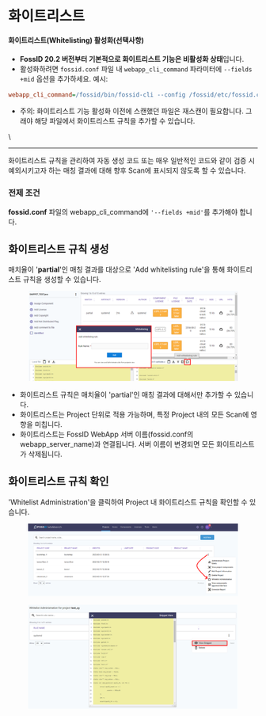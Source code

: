 # 화이트리스트

#### &#x20;화이트리스트(Whitelisting) 활성화(선택사항)

* **FossID 20.2 버전부터 기본적으로 화이트리스트 기능은 비활성화 상태**입니다.
* 활성화하려면 `fossid.conf` 파일 내 `webapp_cli_command` 파라미터에 `--fields +mid` 옵션을 추가하세요. 예시:

```ini
webapp_cli_command=/fossid/bin/fossid-cli --config /fossid/etc/fossid.conf --fields +mid
```

* 주의: 화이트리스트 기능 활성화 이전에 스캔했던 파일은 재스캔이 필요합니다. 그래야 해당 파일에서 화이트리스트 규칙을 추가할 수 있습니다.

\


***





화이트리스트 규칙을 관리하여 자동 생성 코드 또는 매우 일반적인 코드와 같이 검증 시 예외시키고자 하는 매칭 결과에 대해 향후 Scan에 표시되지 않도록 할 수 있습니다.

### 전제 조건

**fossid.conf** 파일의 webapp\_cli\_command에 `'--fields +mid'`를 추가해야 합니다.



## 화이트리스트 규칙 생성

매치율이 '**partial**'인 매칭 결과를 대상으로 'Add whitelisting rule'을 통해 화이트리스트 규칙을 생성할 수 있습니다.

<figure><img src="../../../.gitbook/assets/image (167).png" alt=""><figcaption></figcaption></figure>

* 화이트리스트 규칙은 매치율이 'partial'인 매칭 결과에 대해서만 추가할 수 있습니다.
* 화이트리스트는 Project 단위로 적용 가능하며, 특정 Project 내의 모든 Scan에 영향을 미칩니다.
* 화이트리스트는 FossID WebApp 서버 이름(fossid.conf의 webapp\_server\_name)과 연결됩니다. 서버 이름이 변경되면 모든 화이트리스트가 삭제됩니다.

## 화이트리스트 규칙 확인

'Whitelist Administration'을 클릭하여 Project 내 화이트리스트 규칙을 확인할 수 있습니다.

<figure><img src="../../../.gitbook/assets/image (112).png" alt=""><figcaption></figcaption></figure>

<figure><img src="../../../.gitbook/assets/image (149).png" alt=""><figcaption></figcaption></figure>
